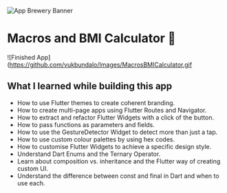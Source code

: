 ![App Brewery Banner](https://github.com/londonappbrewery/Images/blob/master/AppBreweryBanner.png)


# Macros and BMI Calculator 💪

![Finished App](https://github.com/vukbundalo/Images/MacrosBMICalculator.gif
## What I learned while building this app

- How to use Flutter themes to create coherent branding. 
- How to create multi-page apps using Flutter Routes and Navigator.
- How to extract and refactor Flutter Widgets with a click of the button. 
- How to pass functions as parameters and fields.
- How to use the GestureDetector Widget to detect more than just a tap.
- How to use custom colour palettes by using hex codes.
- How to customise Flutter Widgets to achieve a specific design style.
- Understand Dart Enums and the Ternary Operator.
- Learn about composition vs. inheritance and the Flutter way of creating custom UI.
- Understand the difference between const and final in Dart and when to use each.
